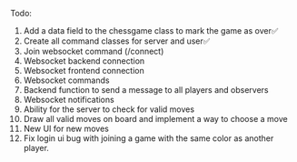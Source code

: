 Todo:

1. Add a data field to the chessgame class to mark the game as over✅
2. Create all command classes for server and user✅
3. Join websocket command (/connect)
4. Websocket backend connection
5. Websocket frontend connection
5. Websocket commands
6. Backend function to send a message to all players and observers
6. Websocket notifications
7. Ability for the server to check for valid moves
4. Draw all valid moves on board and implement a way to choose a move
5. New UI for new moves
6. Fix login ui bug with joining a game with the same color as another player.